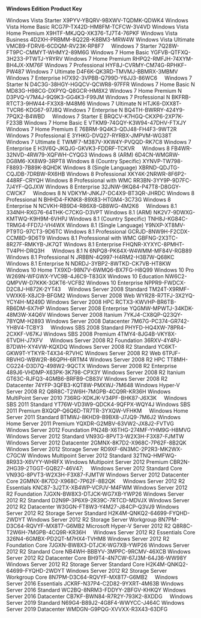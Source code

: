 <b>Windows Edition</b></td>
	<td><b>Product Key</b></td>
</tr>
<tr>
	<td width="55%">Windows Vista Starter</td>
	<td>X9PYV-YBQRV-9BXWV-TQDMK-QDWK4</td>
</tr>
<tr>
	<td width="55%">Windows Vista Home Basic</td>
	<td>RCG7P-TX42D-HM8FM-TCFCW-3V4VD</td>
</tr>
<tr>
	<td width="55%">Windows Vista Home Premium</td>
	<td>X9HTF-MKJQQ-XK376-TJ7T4-76PKF</td>
</tr>
<tr>
	<td width="55%">Windows Vista Business</td>
	<td>4D2XH-PRBMM-8Q22B-K8BM3-MRW4W</td>
</tr>
<tr>
	<td width="55%">Windows Vista Ultimate</td>
	<td>VMCB9-FDRV6-6CDQM-RV23K-RP8F7</td>
</tr>
<tr>
	<td width="55%">&nbsp;</td>
	<td>&nbsp;</td>
</tr>
<tr>
	<td width="55%">Windows 7 Starter</td>
	<td>7Q28W-FT9PC-CMMYT-WHMY2-89M6G</td>
</tr>
<tr>
	<td width="55%">Windows 7 Home Basic</td>
	<td>YGFVB-QTFXQ-3H233-PTWTJ-YRYRV</td>
</tr>
<tr>
	<td width="55%">Windows 7 Home Premium</td>
	<td>RHPQ2-RMFJH-74XYM-BH4JX-XM76F</td>
</tr>
<tr>
	<td width="55%">Windows 7 Professional</td>
	<td>HYF8J-CVRMY-CM74G-RPHKF-PW487</td>
</tr>
<tr>
	<td width="55%">Windows 7 Ultimate</td>
	<td>D4F6K-QK3RD-TMVMJ-BBMRX-3MBMV</td>
</tr>
<tr>
	<td width="55%">Windows 7 Enterprise</td>
	<td>H7X92-3VPBB-Q799D-Y6JJ3-86WC6</td>
</tr>
<tr>
	<td width="55%">&nbsp;</td>
	<td>&nbsp;</td>
</tr>
<tr>
	<td width="55%">Windows 7 Starter N</td>
	<td>D4C3G-38HGY-HGQCV-QCWR8-97FFR</td>
</tr>
<tr>
	<td width="55%">Windows 7 Home Basic N</td>
	<td>MD83G-H98CG-DXPYQ-Q8GCR-HM8X2</td>
</tr>
<tr>
	<td width="55%">Windows 7 Home Premium N</td>
	<td>D3PVQ-V7M4J-9Q9K3-GG4K3-F99JM</td>
</tr>
<tr>
	<td width="55%">Windows 7 Professional N</td>
	<td>BKFRB-RTCT3-9HW44-FX3X8-M48M6</td>
</tr>
<tr>
	<td width="55%">Windows 7 Ultimate N</td>
	<td>HTJK6-DXX8T-TVCR6-KDG67-97J8Q</td>
</tr>
<tr>
	<td width="55%">Windows 7 Enterprise N</td>
	<td>BQ4TH-BWRRY-424Y9-7PQX2-B4WBD</td>
</tr>
<tr>
	<td width="55%">&nbsp;</td>
	<td>&nbsp;</td>
</tr>
<tr>
	<td width="55%">Windows 7 Starter E</td>
	<td>BRQCV-K7HGQ-CKXP6-2XP7K-F233B</td>
</tr>
<tr>
	<td width="55%">Windows 7 Home Basic E</td>
	<td>VTKM9-74GQY-K3W94-47DHV-FTXJY</td>
</tr>
<tr>
	<td width="55%">Windows 7 Home Premium E</td>
	<td>76BRM-9Q4K3-QDJ48-FH4F3-9WT2R</td>
</tr>
<tr>
	<td width="55%">Windows 7 Professional E</td>
	<td>3YHKG-DVQ27-RYRBX-JMPVM-WG38T</td>
</tr>
<tr>
	<td width="55%">Windows 7 Ultimate E</td>
	<td>TWMF7-M387V-XKW4Y-PVQQD-RK7C8</td>
</tr>
<tr>
	<td width="55%">Windows 7 Enterprise E</td>
	<td>H3V6Q-JKQJG-GKVK3-FDDRF-TCKVR</td>
</tr>
<tr>
	<td width="55%">&nbsp;</td>
	<td>&nbsp;</td>
</tr>
<tr>
	<td width="55%">Windows 8</td>
	<td>FB4WR-32NVD-4RW79-XQFWH-CYQG3</td>
</tr>
<tr>
	<td width="55%">Windows 8 (ARM)</td>
	<td>6D4CN-WMGRW-DG8M6-XX8W9-3RPT8</td>
</tr>
<tr>
	<td width="55%">Windows 8 (Country Specific)</td>
	<td>XYNVP-TW798-F8893-7B89K-8QHDK</td>
</tr>
<tr>
	<td width="55%">Windows 8 (Single Language)</td>
	<td>XBRND-QDJTG-CQJDB-7DRBW-RX6HB</td>
</tr>
<tr>
	<td width="55%">Windows 8 Professional</td>
	<td>XKY4K-2NRWR-8F6P2-448RF-CRYQH</td>
</tr>
<tr>
	<td width="55%">Windows 8 Professional with WMC</td>
	<td>RR3BN-3YY9P-9D7FC-7J4YF-QGJXW</td>
</tr>
<tr>
	<td width="55%">Windows 8 Enterprise</td>
	<td>32JNW-9KQ84-P47T8-D8GGY-CWCK7</td>
</tr>
<tr>
	<td width="55%">&nbsp;</td>
	<td>&nbsp;</td>
</tr>
<tr>
	<td width="55%">Windows 8 N</td>
	<td>VDKYM-JNKJ7-DC4X9-BT3QR-JHRDC</td>
</tr>
<tr>
	<td width="55%">Windows 8 Professional N</td>
	<td>BHHD4-FKNK8-89X83-HTGM4-3C73G</td>
</tr>
<tr>
	<td width="55%">Windows 8 Enterprise N</td>
	<td>NCVKH-RB9D4-R86X8-GB8WG-4M2K6</td>
</tr>
<tr>
	<td width="55%">&nbsp;</td>
	<td>&nbsp;</td>
</tr>
<tr>
	<td width="55%">Windows 8.1</td>
	<td>334NH-RXG76-64THK-C7CKG-D3VPT</td>
</tr>
<tr>
	<td width="55%">Windows 8.1 (ARM)</td>
	<td>NK2V7-9DWXG-KMTWQ-K9H9M-6VHPJ</td>
</tr>
<tr>
	<td width="55%">Windows 8.1 (Country Specific)</td>
	<td>TNH8J-KG84C-TRMG4-FFD7J-VH4WX</td>
</tr>
<tr>
	<td width="55%">Windows 8.1 (Single Language)</td>
	<td>Y9NXP-XT8MV-PT9TG-97CT3-9D6TC</td>
</tr>
<tr>
	<td width="55%">Windows 8.1 Professional</td>
	<td>GCRJD-8NW9H-F2CDX-CCM8D-9D6T9</td>
</tr>
<tr>
	<td width="55%">Windows 8.1 Professional with WMC</td>
	<td>GBFNG-2X3TC-8R27F-RMKYB-JK7QT</td>
</tr>
<tr>
	<td width="55%">Windows 8.1 Enterprise</td>
	<td>FHQNR-XYXYC-8PMHT-TV4PH-DRQ3H</td>
</tr>
<tr>
	<td width="55%">&nbsp;</td>
	<td>&nbsp;</td>
</tr>
<tr>
	<td width="55%">Windows 8.1 N</td>
	<td>6NPQ8-PK64X-W4WMM-MF84V-RGB89</td>
</tr>
<tr>
	<td width="55%">Windows 8.1 Professional N</td>
	<td>JRBBN-4Q997-H4RM2-H3B7W-Q68KC</td>
</tr>
<tr>
	<td width="55%">Windows 8.1 Enterprise N</td>
	<td>NDRDJ-3YBP2-8WTKD-CK7VB-HT8KW</td>
</tr>
<tr>
	<td width="55%">&nbsp;</td>
	<td>&nbsp;</td>
</tr>
<tr>
	<td width="55%">Windows 10 Home</td>
	<td>TX9XD-98N7V-6WMQ6-BX7FG-H8Q99</td>
</tr>
<tr>
	<td width="55%">Windows 10 Pro</td>
	<td>W269N-WFGWX-YVC9B-4J6C9-T83GX</td>
</tr>
<tr>
	<td width="55%">Windows 10 Education</td>
	<td>NW6C2-QMPVW-D7KKK-3GKT6-VCFB2</td>
</tr>
<tr>
	<td width="55%">Windows 10 Enterprise</td>
	<td>NPPR9-FWDCX-D2C8J-H872K-2YT43</td>
</tr>
<tr>
	<td width="55%">&nbsp;</td>
	<td>&nbsp;</td>
</tr>
<tr>
	<td width="55%">Windows Server 2008 Standard</td>
	<td>TM24T-X9RMF-VWXK6-X8JC9-BFGM2</td>
</tr>
<tr>
	<td width="55%">Windows Server 2008 Web</td>
	<td>WYR28-R7TFJ-3X2YQ-YCY4H-M249D</td>
</tr>
<tr>
	<td width="55%">Windows Server 2008 HPC</td>
	<td>RCTX3-KWVHP-BR6TB-RB6DM-6X7HP</td>
</tr>
<tr>
	<td width="55%">Windows Server 2008 Enterprise</td>
	<td>YQGMW-MPWTJ-34KDK-48M3W-X4Q6V</td>
</tr>
<tr>
	<td width="55%">Windows Server 2008 Itanium</td>
	<td>7YKJ4-CX8QP-Q23QY-7BYQM-H2893</td>
</tr>
<tr>
	<td width="55%">Windows Server 2008 Datacenter</td>
	<td>7M67G-PC374-GR742-YH8V4-TCBY3</td>
</tr>
<tr>
	<td width="55%">&nbsp;</td>
	<td>&nbsp;</td>
</tr>
<tr>
	<td width="55%">Windows SBS 2008 Standard</td>
	<td>PHYFD-HQ4XW-78PR4-2CXKF-V67KJ</td>
</tr>
<tr>
	<td width="55%">Windows SBS 2008 Premium</td>
	<td>4TMY4-8JG4B-VKY8X-6TVDH-J7XFV</td>
</tr>
<tr>
	<td width="55%">&nbsp;</td>
	<td>&nbsp;</td>
</tr>
<tr>
	<td width="55%">Windows Server 2008 R2 Foundation</td>
	<td>36RXV-4Y4PJ-B7DWH-XY4VW-KQXDQ</td>
</tr>
<tr>
	<td width="55%">Windows Server 2008 R2 Standard</td>
	<td>YC6KT-GKW9T-YTKYR-T4X34-R7VHC</td>
</tr>
<tr>
	<td width="55%">Windows Server 2008 R2 Web</td>
	<td>6TPJF-RBVHG-WBW2R-86QPH-6RTM4</td>
</tr>
<tr>
	<td width="55%">Windows Server 2008 R2 HPC</td>
	<td>TT8MH-CG224-D3D7Q-498W2-9QCTX</td>
</tr>
<tr>
	<td width="55%">Windows Server 2008 R2 Enterprise</td>
	<td>489J6-VHDMP-X63PK-3K798-CPX3Y</td>
</tr>
<tr>
	<td width="55%">Windows Server 2008 R2 Itanium</td>
	<td>GT63C-RJFQ3-4GMB6-BRFB9-CB83V</td>
</tr>
<tr>
	<td width="55%">Windows Server 2008 R2 Datacenter</td>
	<td>74YFP-3QFB3-KQT8W-PMXWJ-7M648</td>
</tr>
<tr>
	<td width="55%">Windows Hyper-V Server 2008 R2</td>
	<td>Q8R8C-T2W6H-7MGPB-4CQ9R-KR36H</td>
</tr>
<tr>
	<td width="55%">Windows MultiPoint Server 2010</td>
	<td>736RG-XDKJK-V34PF-BHK87-J6X3K</td>
</tr>
<tr>
	<td width="55%">&nbsp;</td>
	<td>&nbsp;</td>
</tr>
<tr>
	<td width="55%">Windows SBS 2011 Standard</td>
	<td>YT76W-VD3W9-QDCK4-9QFPX-WQY4J</td>
</tr>
<tr>
	<td width="55%">Windows SBS 2011 Premium</td>
	<td>BXQQP-Q6Q6D-TR7TR-3YXQW-VFHKM</td>
</tr>
<tr>
	<td width="55%">&nbsp;</td>
	<td>&nbsp;</td>
</tr>
<tr>
	<td width="55%">Windows Home Server 2011 Standard</td>
	<td>BTMWJ-8KHD9-B9BX8-J7JQ9-7M6J2</td>
</tr>
<tr>
	<td width="55%">Windows Home Server 2011 Premium</td>
	<td>YQXDR-G2MBV-63VW2-JX8J2-FVTVG</td>
</tr>
<tr>
	<td width="55%">&nbsp;</td>
	<td>&nbsp;</td>
</tr>
<tr>
	<td width="55%">Windows Server 2012 Foundation</td>
	<td>PN24B-X6THG-274MF-YHM9G-H8MVG</td>
</tr>
<tr>
	<td width="55%">Windows Server 2012 Standard</td>
	<td>VN93G-8PVT3-W2X3H-F3X87-FJMTW</td>
</tr>
<tr>
	<td width="55%">Windows Server 2012 Datacenter</td>
	<td>2GMNX-8K7D2-X968C-7P62F-8B2QK</td>
</tr>
<tr>
	<td width="55%">Windows Server 2012 Storage Server</td>
	<td>RD9XF-6N3MC-2P2R3-MK2WX-C7GCW</td>
</tr>
<tr>
	<td width="55%">Windows Multipoint Server 2012 Standard</td>
	<td>32TNQ-HMFWQ-8R933-X6VYY-WHRFX</td>
</tr>
<tr>
	<td width="55%">Windows Multipoint Server 2012 Premium</td>
	<td>CBR2N-2HG39-2TGGT-GQB27-46V47;</td>
</tr>
<tr>
	<td width="55%">&nbsp;</td>
	<td>&nbsp;</td>
</tr>
<tr>
	<td width="55%">Windows Server 2012 Standard Core</td>
	<td>VN93G-8PVT3-W2X3H-F3X87-FJMTW</td>
</tr>
<tr>
	<td width="55%">Windows Server 2012 Datacenter Core</td>
	<td>2GMNX-8K7D2-X968C-7P62F-8B2QK</td>
</tr>
<tr>
	<td width="55%">&nbsp;</td>
	<td>&nbsp;</td>
</tr>
<tr>
	<td width="55%">Windows Server 2012 R2 Essentials</td>
	<td>KNC87-3J2TX-XB4WP-VCPJV-M4FWM</td>
</tr>
<tr>
	<td width="55%">Windows Server 2012 R2 Foundation</td>
	<td>7JGXN-BW8X3-DTJCK-WG7XB-YWP26</td>
</tr>
<tr>
	<td width="55%">Windows Server 2012 R2 Standard</td>
	<td>D2N9P-3P6X9-2R39C-7RTCD-MDVJX</td>
</tr>
<tr>
	<td width="55%">Windows Server 2012 R2 Datacenter</td>
	<td>W3GGN-FT8W3-Y4M27-J84CP-Q3VJ9</td>
</tr>
<tr>
	<td width="55%">Windows Server 2012 R2 Storage Server Standard</td>
	<td>H2K4M-QNKQ2-64699-FYQHD-2WDYT</td>
</tr>
<tr>
	<td width="55%">Windows Server 2012 R2 Storage Server Workgroup</td>
	<td>8N7PM-D3C64-RQVYF-MX8T7-G6MB2</td>
</tr>
<tr>
	<td width="55%">Microsoft Hyper-V Server 2012 R2</td>
	<td>Q8R8C-T2W6H-7MGPB-4CQ9R-KR36H</td>
</tr>
<tr>
	<td width="55%">&nbsp;</td>
	<td>&nbsp;</td>
</tr>
<tr>
	<td width="55%">Windows Server 2012 R2 Essentials Core</td>
	<td>326N4-6GMBX-PD2QT-M7HX4-TVHM8</td>
</tr>
<tr>
	<td width="55%">Windows Server 2012 R2 Foundation Core</td>
	<td>7JGXN-BW8X3-DTJCK-WG7XB-YWP26</td>
</tr>
<tr>
	<td width="55%">Windows Server 2012 R2 Standard Core</td>
	<td>NB4WH-BBBYV-3MPPC-9RCMV-46XCB</td>
</tr>
<tr>
	<td width="55%">Windows Server 2012 R2 Datacenter Core</td>
	<td>BH9T4-4N7CW-67J3M-64J36-WW98Y</td>
</tr>
<tr>
	<td width="55%">Windows Server 2012 R2 Storage Server Standard Core</td>
	<td>H2K4M-QNKQ2-64699-FYQHD-2WDYT</td>
</tr>
<tr>
	<td width="55%">Windows Server 2012 R2 Storage Server Workgroup Core</td>
	<td>8N7PM-D3C64-RQVYF-MX8T7-G6MB2</td>
</tr>
<tr>
	<td width="55%">&nbsp;</td>
	<td>&nbsp;</td>
</tr>
<tr>
	<td width="55%">Windows Server 2016 Essentials</td>
	<td>JCKRF-N37P4-C2D82-9YXRT-4M63B</td>
</tr>
<tr>
	<td width="55%">Windows Server 2016 Standard</td>
	<td>WC2BQ-8NRM3-FDDYY-2BFGV-KHKQY</td>
</tr>
<tr>
	<td width="55%">Windows Server 2016 Datacenter</td>
	<td>CB7KF-BWN84-R7R2Y-793K2-8XDDG</td>
</tr>
<tr>
	<td width="55%">&nbsp;</td>
	<td>&nbsp;</td>
</tr>
<tr>
	<td width="55%">Windows Server 2019 Standard</td>
	<td>N69G4-B89J2-4G8F4-WWYCC-J464C</td>
</tr>
<tr>
	<td width="55%">Windows Server 2019 Datacenter</td>
	<td>WMDGN-G9PQG-XVVXX-R3X43-63DFG</td>

